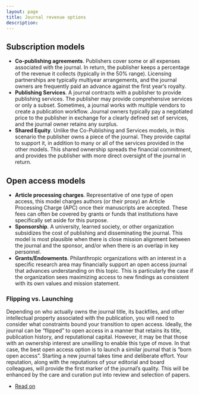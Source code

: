 ```yaml
---
layout: page
title: Journal revenue options
description:
---
```

## Subscription models
* **Co-publishing agreements**.  Publishers cover some or all expenses associated with the journal.  In return, the publisher keeps a percentage of the revenue it collects (typically in the 50% range).  Licensing partnerships are typically multiyear arrangements, and the journal owners are frequently paid an advance against the first year’s royalty.
* **Publishing Services**.  A journal contracts with a publisher to provide publishing services.  The publisher may provide comprehensive services or only a subset. Sometimes, a journal works with multiple vendors to create a publication workflow.  Journal owners typically pay a negotiated price to the publisher in exchange for a clearly defined set of services, and the journal owner retains any surplus.
* **Shared Equity**.  Unlike the Co-Publishing and Services models, in this scenario the publisher owns a piece of the journal.  They provide capital to support it, in addition to many or all of the services provided in the other models.  This shared ownership spreads the financial commitment, and provides the publisher with more direct oversight of the journal in return.

## Open access models
* **Article processing charges**.  Representative of one type of open access, this model charges authors (or their proxy) an Article Processing Charge (APC) once their manuscripts are accepted.  These fees can often be covered by grants or funds that institutions have specifically set aside for this purpose.
* **Sponsorship**. A university, learned society, or other organization subsidizes the cost of publishing and disseminating the journal.  This model is most plausible when there is close mission alignment between the journal and the sponsor, and/or when there is an overlap in key personnel.
* **Grants/Endowments**.  Philanthropic organizations with an interest in a specific research area may financially support an open access journal that advances understanding on this topic.  This is particularly the case if the organization sees maximizing access to new findings as consistent with its own values and mission statement.

### Flipping vs. Launching
Depending on who actually owns the journal title, its backfiles, and other intellectual property associated with the publication, you will need to consider what constraints bound your transition to open access.  Ideally, the journal can be “flipped” to open access in a manner that retains its title, publication history, and reputational capital.  However, it may be that those with an ownership interest are unwilling to enable this type of move. In that case, the best open access option is to launch a similar journal that is “born open access”.  Starting a new journal takes time and deliberate effort.  Your reputation, along with the reputations of your editorial and board colleagues, will provide the first marker of the journal’s quality.  This will be enhanced by the care and curation put into review and selection of papers.   

<ul class="actions">
  <li><a href="{{ 'next-steps' | absolute_url }}" class="button">Read on</a></li>
</ul>
